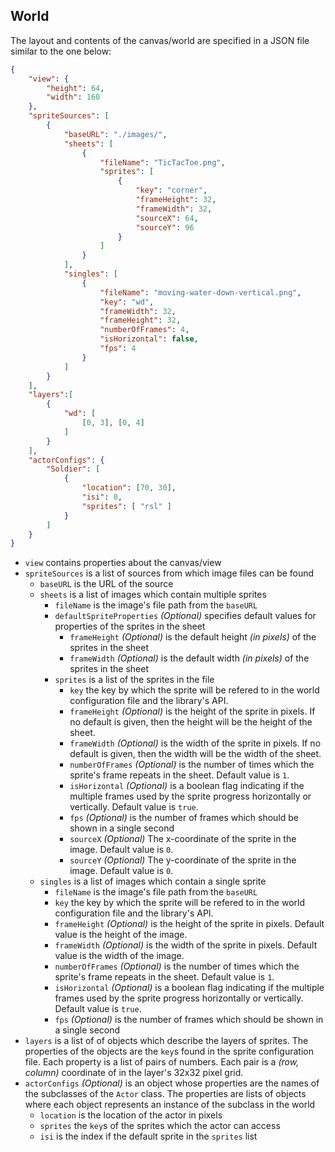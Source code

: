 ## World

The layout and contents of the canvas/world are specified in a JSON file similar to the one below:
```json
{
    "view": {
        "height": 64,
        "width": 160
    },
    "spriteSources": [
        {
            "baseURL": "./images/",
            "sheets": [
                {
                    "fileName": "TicTacToe.png",
                    "sprites": [
                        {
                            "key": "corner",
                            "frameHeight": 32,
                            "frameWidth": 32,
                            "sourceX": 64,
                            "sourceY": 96
                        }
                    ]
                }
            ],
            "singles": [
                {
                    "fileName": "moving-water-down-vertical.png",
                    "key": "wd",
                    "frameWidth": 32,
                    "frameHeight": 32,
                    "numberOfFrames": 4,
                    "isHorizontal": false,
                    "fps": 4
                }
            ]
        }
    ],
    "layers":[
        {
            "wd": [
                [0, 3], [0, 4]
            ]
        }
    ],
    "actorConfigs": {
        "Soldier": [
            {
                "location": [70, 30],
                "isi": 0,
                "sprites": [ "rsl" ]
            }
        ]
    }
}
```
- `view` contains properties about the canvas/view
- `spriteSources` is a list of sources from which image files can be found
  - `baseURL` is the URL of the source
  - `sheets` is a list of images which contain multiple sprites
    - `fileName` is the image's file path from the `baseURL`
    - `defaultSpriteProperties` _(Optional)_ specifies default values for properties of the sprites in the sheet
        -  `frameHeight` _(Optional)_ is the default height _(in pixels)_ of the sprites in the sheet
        - `frameWidth` _(Optional)_ is the default width _(in pixels)_ of the sprites in the sheet
    - `sprites` is a list of the sprites in the file
      - `key` the key by which the sprite will be refered to in the world configuration file and the library's API.
      - `frameHeight` _(Optional)_ is the height of the sprite in pixels. If no default is given, then the height will be the height of the sheet.
      - `frameWidth` _(Optional)_ is the width of the sprite in pixels. If no default is given, then the width will be the width of the sheet.
      - `numberOfFrames` _(Optional)_ is the number of times which the sprite's frame repeats in the sheet. Default value is `1`.
      - `isHorizontal` _(Optional)_ is a boolean flag indicating if the multiple frames used by the sprite progress horizontally or vertically. Default value is `true`.
      - `fps` _(Optional)_ is the number of frames which should be shown in a single second
      - `sourceX` _(Optional)_ The x-coordinate of the sprite in the image. Default value is `0`.
      - `sourceY` _(Optional)_ The y-coordinate of the sprite in the image. Default value is `0`.
  - `singles` is a list of images which contain a single sprite
    - `fileName` is the image's file path from the `baseURL`
    - `key` the key by which the sprite will be refered to in the world configuration file and the library's API.
    - `frameHeight` _(Optional)_ is the height of the sprite in pixels. Default value is the height of the image.
    - `frameWidth` _(Optional)_ is the width of the sprite in pixels. Default value is the width of the image.
    - `numberOfFrames` _(Optional)_ is the number of times which the sprite's frame repeats in the sheet. Default value is `1`.
    - `isHorizontal` _(Optional)_ is a boolean flag indicating if the multiple frames used by the sprite progress horizontally or vertically. Default value is `true`.
    - `fps` _(Optional)_ is the number of frames which should be shown in a single second
- `layers` is a list of of objects which describe the layers of sprites. The properties of the objects are the `key`s found in the sprite configuration file. Each property is a list of pairs of numbers. Each pair is a _(row, column)_ coordinate of in the layer's 32x32 pixel grid.
- `actorConfigs` _(Optional)_ is an object whose properties are the names of the subclasses of the `Actor` class. The properties are lists of objects where each object represents an instance of the subclass in the world
  - `location` is the location of the actor in pixels
  - `sprites` the `key`s of the sprites which the actor can access
  - `isi` is the index if the default sprite in the `sprites` list